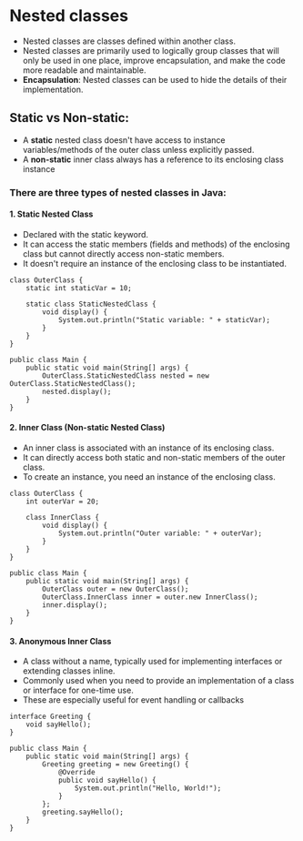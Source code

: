 # Nested classes
- Nested classes are classes defined within another class.
- Nested classes are primarily used to logically group classes that will only be used in one place, improve encapsulation, and make the code more readable and maintainable.
- **Encapsulation**: Nested classes can be used to hide the details of their implementation.

## Static vs Non-static:
- A **static** nested class doesn't have access to instance variables/methods of the outer class unless explicitly passed.
- A **non-static** inner class always has a reference to its enclosing class instance

### There are three types of nested classes in Java:

#### 1. Static Nested Class
- Declared with the static keyword.
- It can access the static members (fields and methods) of the enclosing class but cannot directly access non-static members.
- It doesn't require an instance of the enclosing class to be instantiated.

~~~
class OuterClass {
    static int staticVar = 10;

    static class StaticNestedClass {
        void display() {
            System.out.println("Static variable: " + staticVar);
        }
    }
}

public class Main {
    public static void main(String[] args) {
        OuterClass.StaticNestedClass nested = new OuterClass.StaticNestedClass();
        nested.display();
    }
}
~~~

#### 2. Inner Class (Non-static Nested Class)
- An inner class is associated with an instance of its enclosing class.
- It can directly access both static and non-static members of the outer class.
- To create an instance, you need an instance of the enclosing class.

~~~
class OuterClass {
    int outerVar = 20;

    class InnerClass {
        void display() {
            System.out.println("Outer variable: " + outerVar);
        }
    }
}

public class Main {
    public static void main(String[] args) {
        OuterClass outer = new OuterClass();
        OuterClass.InnerClass inner = outer.new InnerClass();
        inner.display();
    }
}
~~~

#### 3. Anonymous Inner Class
- A class without a name, typically used for implementing interfaces or extending classes inline.
- Commonly used when you need to provide an implementation of a class or interface for one-time use.
- These are especially useful for event handling or callbacks

~~~
interface Greeting {
    void sayHello();
}

public class Main {
    public static void main(String[] args) {
        Greeting greeting = new Greeting() {
            @Override
            public void sayHello() {
                System.out.println("Hello, World!");
            }
        };
        greeting.sayHello();
    }
}
~~~
